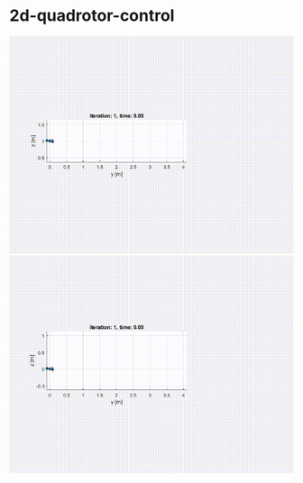 # 2d-quadrotor-control
![](https://github.com/etola710/2d-quadrotor-control/blob/master/line_control_2d.gif)
![](https://github.com/etola710/2d-quadrotor-control/blob/master/sine_control_2d.gif)
